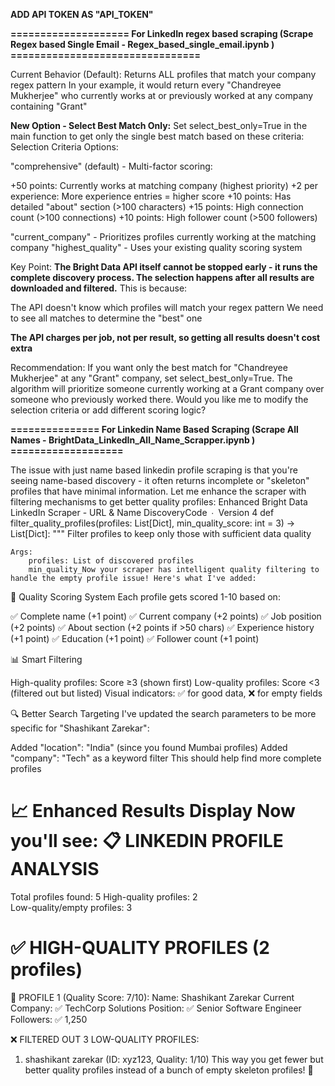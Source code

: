 **ADD API TOKEN AS "API_TOKEN"**

**==================== For LinkedIn regex based scraping (Scrape Regex based Single Email - Regex_based_single_email.ipynb ) ================================**

Current Behavior (Default):
Returns ALL profiles that match your company regex pattern
In your example, it would return every "Chandreyee Mukherjee" who currently works at or previously worked at any company containing "Grant"

**New Option - Select Best Match Only:**
Set select_best_only=True in the main function to get only the single best match based on these criteria:
Selection Criteria Options:

"comprehensive" (default) - Multi-factor scoring:

+50 points: Currently works at matching company (highest priority)
+2 per experience: More experience entries = higher score
+10 points: Has detailed "about" section (>100 characters)
+15 points: High connection count (>100 connections)
+10 points: High follower count (>500 followers)

"current_company" - Prioritizes profiles currently working at the matching company
"highest_quality" - Uses your existing quality scoring system

Key Point:
**The Bright Data API itself cannot be stopped early - it runs the complete discovery process. The selection happens after all results are downloaded and filtered.** This is because:

The API doesn't know which profiles will match your regex pattern
We need to see all matches to determine the "best" one

**The API charges per job, not per result, so getting all results doesn't cost extra**


Recommendation:
If you want only the best match for "Chandreyee Mukherjee" at any "Grant" company, set select_best_only=True. The algorithm will prioritize someone currently working at a Grant company over someone who previously worked there.
Would you like me to modify the selection criteria or add different scoring logic?

**=============== For Linkedin Name Based Scraping (Scrape All Names - BrightData_LinkedIn_All_Name_Scrapper.ipynb ) ===================** 


The issue with just name based linkedin profile scraping is that you're seeing name-based discovery - it often returns incomplete or "skeleton" profiles that have minimal information. Let me enhance the scraper with filtering mechanisms to get better quality profiles: Enhanced Bright Data LinkedIn Scraper - URL & Name DiscoveryCode ∙ Version 4 def filter_quality_profiles(profiles: List[Dict], min_quality_score: int = 3) -> List[Dict]:
    """
    Filter profiles to keep only those with sufficient data quality
    
    Args:
        profiles: List of discovered profiles
        min_quality_Now your scraper has intelligent quality filtering to handle the empty profile issue! Here's what I've added:
🎯 Quality Scoring System
Each profile gets scored 1-10 based on:

✅ Complete name (+1 point)
✅ Current company (+2 points)
✅ Job position (+2 points)
✅ About section (+2 points if >50 chars)
✅ Experience history (+1 point)
✅ Education (+1 point)
✅ Follower count (+1 point)

📊 Smart Filtering

High-quality profiles: Score ≥3 (shown first)
Low-quality profiles: Score <3 (filtered out but listed)
Visual indicators: ✅ for good data, ❌ for empty fields

🔍 Better Search Targeting
I've updated the search parameters to be more specific for "Shashikant Zarekar":

Added "location": "India" (since you found Mumbai profiles)
Added "company": "Tech" as a keyword filter
This should help find more complete profiles

📈 Enhanced Results Display
Now you'll see:
📋 LINKEDIN PROFILE ANALYSIS
=================================================================
   Total profiles found: 5
   High-quality profiles: 2  
   Low-quality/empty profiles: 3

✅ HIGH-QUALITY PROFILES (2 profiles)
=================================================================

👤 PROFILE 1 (Quality Score: 7/10):
   Name: Shashikant Zarekar
   Current Company: ✅ TechCorp Solutions
   Position: ✅ Senior Software Engineer
   Followers: ✅ 1,250

❌ FILTERED OUT 3 LOW-QUALITY PROFILES:
   1. shashikant zarekar (ID: xyz123, Quality: 1/10)
This way you get fewer but better quality profiles instead of a bunch of empty skeleton profiles! 🚀
